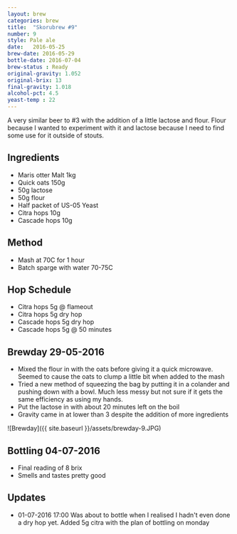 ```yaml
---
layout: brew
categories: brew
title:  "Skorubrew #9"
number: 9
style: Pale ale
date:   2016-05-25
brew-date: 2016-05-29
bottle-date: 2016-07-04
brew-status : Ready
original-gravity: 1.052
original-brix: 13
final-gravity: 1.018
alcohol-pct: 4.5
yeast-temp : 22
---
```


A very similar beer to #3 with the addition of a little lactose and flour. Flour because I wanted to experiment with it and lactose because I need to find some use for it outside of stouts.

Ingredients
-----

* Maris otter Malt 1kg
* Quick oats 150g
* 50g lactose
* 50g flour
* Half packet of US-05 Yeast
* Citra hops 10g
* Cascade hops 10g

Method
-------

* Mash at 70C for 1 hour
* Batch sparge with water 70-75C

Hop Schedule
-------------

* Citra hops 5g @ flameout
* Citra hops 5g dry hop
* Cascade hops 5g dry hop
* Cascade hops 5g @ 50 minutes

Brewday 29-05-2016
----------

* Mixed the flour in with the oats before giving it a quick microwave. Seemed to cause the oats to clump a little bit when added to the mash
* Tried a new method of squeezing the bag by putting it in a colander and pushing down with a bowl. Much less messy but not sure if it gets the same efficiency as using my hands.
* Put the lactose in with about 20 minutes left on the boil
* Gravity came in at lower than 3 despite the addition of more ingredients

![Brewday]({{ site.baseurl }}/assets/brewday-9.JPG)

Bottling 04-07-2016
-------------

* Final reading of 8 brix
* Smells and tastes pretty good

Updates
-------

* 01-07-2016 17:00 Was about to bottle when I realised I hadn't even done a dry hop yet. Added 5g citra with the plan of bottling on monday